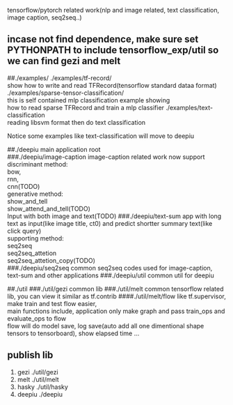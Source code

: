 tensorflow/pytorch related work(nlp and image related, text classification, image caption, seq2seq..)   

## incase not find dependence, make sure set PYTHONPATH to include tensorflow_exp/util so we can find gezi and melt
##./examples/ 
./examples/tf-record/  
show how to write and read TFRecord(tensorflow standard dataa format)   
./examples/sparse-tensor-classification/  
this is self contained mlp classification example showing   
how to read sparse TFRecord and train a mlp classifier 
./examples/text-classification  
reading libsvm format then do text classification  

Notice some examples like text-classification will move to deepiu

##./deepiu
main application root  
###./deepiu/image-caption
image-caption related work now support    
discriminant method:  
bow,  
rnn,  
cnn(TODO)  
generative method:  
show_and_tell  
show_attend_and_tell(TODO)  
Input with both image and text(TODO) 
###./deepiu/text-sum
app with long text as input(like image title, ct0) and predict shortter summary text(like click query)  
supporting method:  
seq2seq  
seq2seq_attetion     
seq2seq_attetion_copy(TODO)    
###./deepiu/seq2seq 
common seq2seq codes used for image-caption, text-sum and other applications
###./deepiu/util
common util for deepiu  

##./util
###./util/gezi
common lib 
###./util/melt
common tensorflow related lib, you can view it similar as tf.contrib
####./util/melt/flow
like  tf.supervisor, make train and test flow easier,  
main functions include, application only make graph and pass train_ops and evaluate_ops to flow  
flow will do model save, log save(auto add all one dimentional shape tensors to tensorboard), show elapsed time ...  

## publish lib
1. gezi ./util/gezi 
2. melt ./util/melt
3. hasky ./util/hasky  
4. deepiu ./deepiu  
